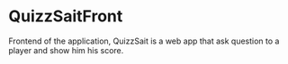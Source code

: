 # QuizzSaitFront

Frontend of the application, QuizzSait is a web app that ask question to a player and show him his score.
